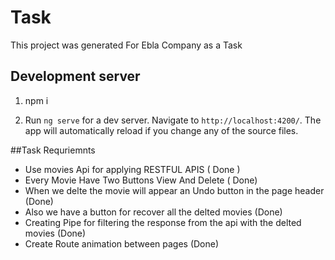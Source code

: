 # Task

This project was generated For Ebla Company as a Task

## Development server
1) npm i 

2) Run `ng serve` for a dev server. Navigate to `http://localhost:4200/`. The app will automatically reload if you change any of the source files.

##Task Requriemnts
- Use movies Api for applying  RESTFUL APIS ( Done )
- Every Movie Have Two Buttons View And Delete ( Done)
- When we delte the movie will appear an Undo button in the page header (Done)
- Also we have a button for recover all the delted movies (Done)
- Creating Pipe for filtering the response from the api with the delted movies (Done)
- Create Route animation between pages (Done)
 
